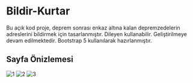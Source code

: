 # Bildir-Kurtar
Bu açık kod proje, deprem sonrası enkaz altına kalan depremzedelerin adreslerini bildirmek için tasarlanmıştır. Dileyen kullanabilir. Geliştirilmeye devam edilmektedir.
Bootstrap 5 kullanılarak hazırlanmıştır.

## Sayfa Önizlemesi

![1](https://user-images.githubusercontent.com/85353351/217322715-4059440a-9bee-4195-aea9-32afaf89f7ec.PNG)
![2](https://user-images.githubusercontent.com/85353351/217322720-d72aa782-5da3-4ee3-92a8-eec50af5103d.PNG)
![3](https://user-images.githubusercontent.com/85353351/217322704-2ebb40ec-c8eb-4241-bb9f-a5bd1bc855fe.PNG)
